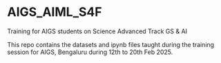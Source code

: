 # AIGS_AIML_S4F
Training for AIGS students on Science Advanced Track GS &amp; AI

This repo contains the datasets and ipynb files taught during the training session for AIGS, Bengaluru during 12th to 20th Feb 2025. 
